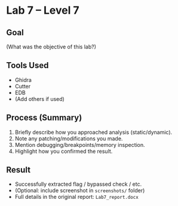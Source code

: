 # Lab 7 – Level 7

## Goal
(What was the objective of this lab?)

## Tools Used
- Ghidra
- Cutter
- EDB
- (Add others if used)

## Process (Summary)
1. Briefly describe how you approached analysis (static/dynamic).
2. Note any patching/modifications you made.
3. Mention debugging/breakpoints/memory inspection.
4. Highlight how you confirmed the result.

## Result
- Successfully extracted flag / bypassed check / etc.
- (Optional: include screenshot in `screenshots/` folder)
- Full details in the original report: `Lab7_report.docx`
